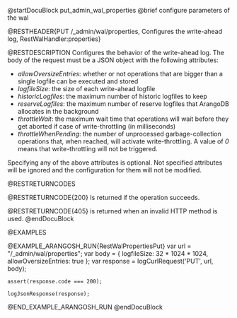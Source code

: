 
@startDocuBlock put_admin_wal_properties
@brief configure parameters of the wal

@RESTHEADER{PUT /_admin/wal/properties, Configures the write-ahead log, RestWalHandler:properties}

@RESTDESCRIPTION
Configures the behavior of the write-ahead log. The body of the request
must be a JSON object with the following attributes:
- *allowOversizeEntries*: whether or not operations that are bigger than a
  single logfile can be executed and stored
- *logfileSize*: the size of each write-ahead logfile
- *historicLogfiles*: the maximum number of historic logfiles to keep
- *reserveLogfiles*: the maximum number of reserve logfiles that ArangoDB
  allocates in the background
- *throttleWait*: the maximum wait time that operations will wait before
  they get aborted if case of write-throttling (in milliseconds)
- *throttleWhenPending*: the number of unprocessed garbage-collection
  operations that, when reached, will activate write-throttling. A value of
  *0* means that write-throttling will not be triggered.

Specifying any of the above attributes is optional. Not specified attributes
will be ignored and the configuration for them will not be modified.

@RESTRETURNCODES

@RESTRETURNCODE{200}
Is returned if the operation succeeds.

@RESTRETURNCODE{405}
is returned when an invalid HTTP method is used.
@endDocuBlock

@EXAMPLES

@EXAMPLE_ARANGOSH_RUN{RestWalPropertiesPut}
    var url = "/_admin/wal/properties";
    var body = {
      logfileSize: 32 * 1024 * 1024,
      allowOversizeEntries: true
    };
    var response = logCurlRequest('PUT', url, body);

    assert(response.code === 200);

    logJsonResponse(response);
@END_EXAMPLE_ARANGOSH_RUN
@endDocuBlock

